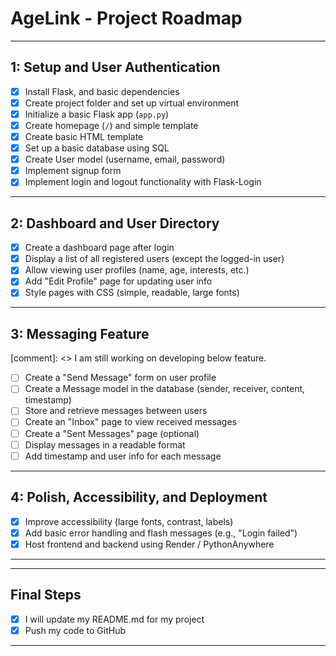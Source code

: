 # AgeLink - Project Roadmap


---

##  1: Setup and User Authentication

- [X] Install Flask, and basic dependencies
- [X] Create project folder and set up virtual environment
- [X] Initialize a basic Flask app (`app.py`)
- [X] Create homepage (`/`) and simple template
- [X] Create basic HTML template
- [X] Set up a basic database using SQL
- [X] Create User model (username, email, password)
- [X] Implement signup form
- [X] Implement login and logout functionality with Flask-Login

---

##  2: Dashboard and User Directory

- [X] Create a dashboard page after login
- [X] Display a list of all registered users (except the logged-in user)
- [X] Allow viewing user profiles (name, age, interests, etc.)
- [X] Add "Edit Profile" page for updating user info
- [X] Style pages with CSS (simple, readable, large fonts)

---

##   3: Messaging Feature
[comment]: <> I am still working on developing below feature. 
- [ ] Create a "Send Message" form on user profile
- [ ] Create a Message model in the database (sender, receiver, content, timestamp)
- [ ] Store and retrieve messages between users
- [ ] Create an "Inbox" page to view received messages
- [ ] Create a "Sent Messages" page (optional)
- [ ] Display messages in a readable format
- [ ] Add timestamp and user info for each message

---

##   4: Polish, Accessibility, and Deployment

- [X] Improve accessibility (large fonts, contrast, labels)
- [X] Add basic error handling and flash messages (e.g., "Login failed")
- [X] Host frontend and backend using Render / PythonAnywhere

---

---

##  Final Steps

- [X] I will update my README.md for my project
- [X] Push my code to GitHub

---
